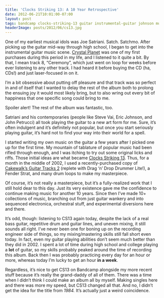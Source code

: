 ```yaml
---
title: 'Clocks Striking 13: A 10 Year Retrospective'
date: 2012-06-21T10:01:00-07:00
layout: post
tags: bandcamp clocks-striking-13 guitar instrumental-guitar johnson music petrucci ramble retrospective satriani vai
headerImage: posts/2012/06/cs13.jpg
---
```

One of my earliest musical idols was Joe Satriani. Satch. Satchmo. After picking up the guitar mid-way through high school, I began to get into the instrumental guitar music scene. [Crystal Planet](http://www.amazon.com/Crystal-Planet-Joe-Satriani/dp/B0000062GK "Crystal Planet") was one of my first purchases during this period in my life, and I listened to it quite a bit. By that, I mean track 8, &#8220;Ceremony&#8221;, which just went on loop for weeks before ever listening to any other track. I had heard it before buying the CD (ha, CDs!) and just laser-focused in on it.

<!--more-->

I&#8217;m a bit obsessive about putting off pleasure and that track was so perfect in and of itself that I wanted to delay the rest of the album both to prolong the ensuing joy it would most likely bring, but to also wring out every bit of happiness that one specific song could bring to me.

Spoiler alert! The rest of the album was fantastic, too.

Satriani and his contemporaries (people like Steve Vai, Eric Johnson, and John Petrucci) all took playing the guitar to a new art form for me. Sure, it&#8217;s often indulgent and it&#8217;s definitely not popular, but once you start seriously playing guitar, it&#8217;s hard not to find your way into their world for a spell.

I started writing my own music on the guitar a few years after I picked one up for the first time. My mountain of tablature of popular music had been rifled through enough, and I was itching to try out some original licks and riffs. Those initial ideas are what became [Clocks Striking 13](http://nebyoolae.bandcamp.com/album/clocks-striking-13 "Clocks Striking 13"). Thus, for a month in the middle of 2002, I used a recently-purchased copy of [Cakewalk&#8217;s Guitar Tracks 2](http://www.amazon.com/Cakewalk-10-CWGT2-00-10C-Guitar-Tracks-2-0/dp/B00004U8LC) (replete with Drag &#8216;n&#8217; Drop Drummer Lite!), a Fender Strat, and many drum loops to make my masterpiece.

Of course, it&#8217;s not really a masterpiece, but it&#8217;s a fully-realized work that I still hold dear to this day. Just its very existence gave me the confidence to continue making music for another 10 years. Since then I&#8217;ve made 10+ collections of music, branching out from just guitar wankery and into sequenced electronica, orchestral stuff, and experimental diversions here and there.

It&#8217;s odd, though: listening to CS13 again today, despite the lack of a real bass guitar, repetitive drum and guitar lines, and uneven mixing, it still sounds all right. I&#8217;ve never been one for boning up on the recording engineer side of things, so my mixing/mastering skills still fall short even today. In fact, even my guitar playing abilities don&#8217;t seem much better than they did in 2002. I spent a lot of time during high school and college playing a **lot** of guitar, so my skills probably peaked around the time of recording this album. Back then I was probably practicing every day for an hour or more, whereas today I&#8217;m lucky to get an hour **in a week**.

Regardless, it&#8217;s nice to get CS13 on Bandcamp alongside my more recent stuff because it&#8217;s really the grand-daddy of all of them. There was a time when I didn&#8217;t think I could make an album all by myself. Making singles here and there was more my speed, but CS13 changed all that. And no, I didn&#8217;t get the idea for the title from _1984._ It&#8217;s actually just a weird coincidence.
